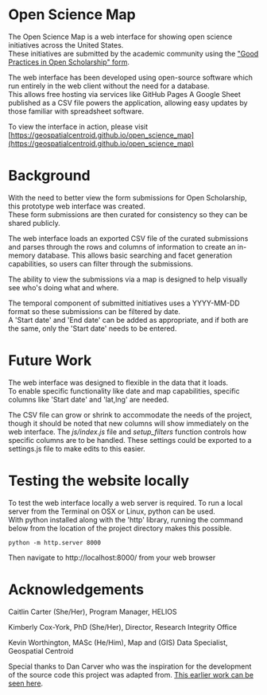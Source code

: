 # Open Science Map

The Open Science Map is a web interface for showing open science initiatives across the United States.  
These initiatives are submitted by the academic community using the ["Good Practices in Open Scholarship" form](https://docs.google.com/forms/d/1NNXwJavOM0aJMC7r9Qpu43VY6CslqTf0kjQoa0ZvB8g/viewform?ts=6435c794&edit_requested=true).


The web interface has been developed using open-source software which run entirely in the web client without the need for a database.  
This allows free hosting via services like GitHub Pages
A Google Sheet published as a CSV file powers the application, allowing easy updates by those familiar with spreadsheet software.

To view the interface in action, please visit [https://geospatialcentroid.github.io/open_science_map](https://geospatialcentroid.github.io/open_science_map)

# Background
With the need to better view the form submissions for Open Scholarship, this prototype web interface was created.  
These form submissions are then curated for consistency so they can be shared publicly.

The web interface loads an exported CSV file of the curated submissions and parses through the rows and columns of information to create an in-memory database.
This allows basic searching and facet generation capabilities, so users can filter through the submissions.

The ability to view the submissions via a map is designed to help visually see who's doing what and where.

The temporal component of submitted initiatives uses a YYYY-MM-DD format so these submissions can be filtered by date.  
A 'Start date' and 'End date' can be added as appropriate, and if both are the same, only the 'Start date' needs to be entered.

# Future Work
The web interface was designed to flexible in the data that it loads.  
To enable specific functionality like date and map capabilities, specific columns like 'Start date' and 'lat,lng' are needed.

The CSV file can grow or shrink to accommodate the needs of the project, though it should be noted that new columns will show immediately on the web interface.
The *js/index.js* file and *setup_filters* function controls how specific columns are to be handled. These settings could be exported to a settings.js file to make edits to this easier.


# Testing the website locally
To test the web interface locally a web server is required.
To run a local server from the Terminal on OSX or Linux, python can be used.  
With python installed along with the 'http' library, running the command below from the location of the project directory makes this possible.
```
python -m http.server 8000
```
Then navigate to http://localhost:8000/ from your web browser

# Acknowledgements
Caitlin Carter (She/Her), Program Manager, HELIOS

Kimberly Cox-York, PhD (She/Her), Director, Research Integrity Office

Kevin Worthington, MASc (He/Him), Map and (GIS) Data Specialist, Geospatial Centroid

Special thanks to Dan Carver who was the inspiration for the development of the source code this project was adapted from.
[This earlier work can be seen here](https://dcarver1.github.io/cwrUSA_maps/).
